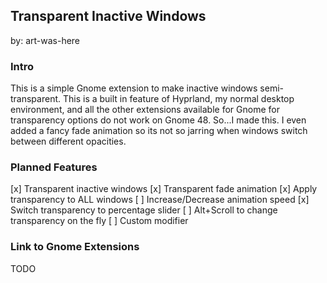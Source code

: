 ## Transparent Inactive Windows
by: art-was-here

### Intro

This is a simple Gnome extension to make inactive windows semi-transparent. This is a built in feature of Hyprland, my normal desktop environment, and all the other extensions available for Gnome for transparency options do not work on Gnome 48. So...I made this. I even added a fancy fade animation so its not so jarring when windows switch between different opacities.

### Planned Features

[x] Transparent inactive windows
[x] Transparent fade animation
[x] Apply transparency to ALL windows
[ ] Increase/Decrease animation speed
[x] Switch transparency to percentage slider
[ ] Alt+Scroll to change transparency on the fly
[ ] Custom modifier

### Link to Gnome Extensions
TODO
